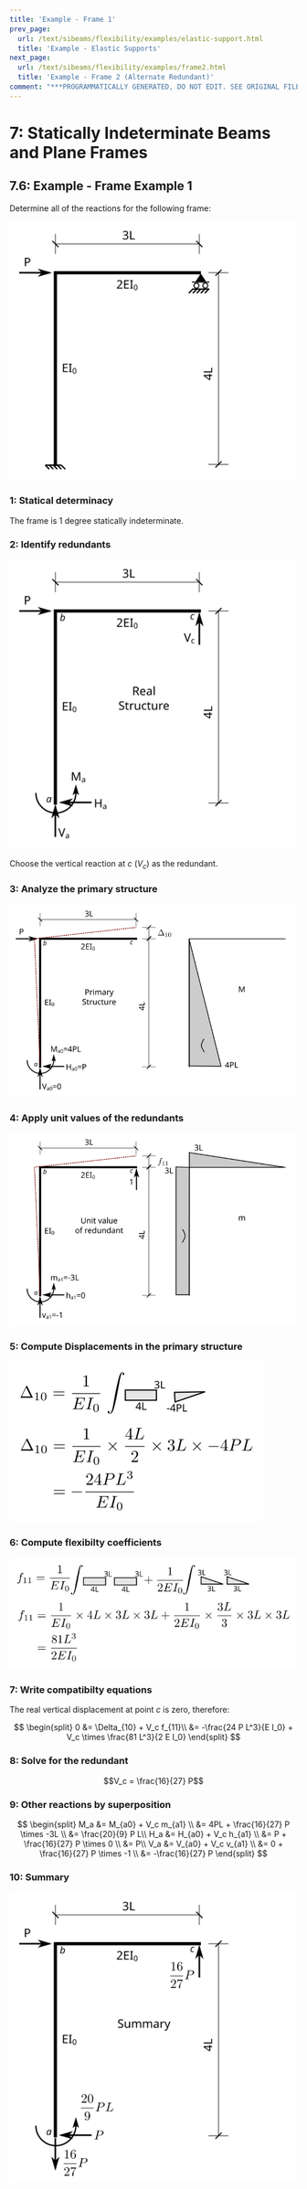 ```yaml
---
title: 'Example - Frame 1'
prev_page:
  url: /text/sibeams/flexibility/examples/elastic-support.html
  title: 'Example - Elastic Supports'
next_page:
  url: /text/sibeams/flexibility/examples/frame2.html
  title: 'Example - Frame 2 (Alternate Redundant)'
comment: "***PROGRAMMATICALLY GENERATED, DO NOT EDIT. SEE ORIGINAL FILES IN /content***"
---
```

# 7: Statically Indeterminate Beams and Plane Frames

## 7.6: Example - Frame Example 1

Determine all of the reactions for the following frame:

![Figure 7.6-1: Frame Example 1](../../../../images/sibeams/flexibility/examples/frame1/frame1-1.svg)

### 1: Statical determinacy

The frame is 1 degree statically indeterminate.

### 2: Identify redundants

![Figure 7.6-2: Free body of real structure](../../../../images/sibeams/flexibility/examples/frame1/frame1-2.svg)

Choose the vertical reaction at *c* ($V_c$) as the redundant.

### 3: Analyze the primary structure

![Figure 7.6-3: Determinate structure with real loads](../../../../images/sibeams/flexibility/examples/frame1/frame1-3.svg)

### 4: Apply unit values of the redundants

![Figure 7.6-4: Determinate structure with unit redundants](../../../../images/sibeams/flexibility/examples/frame1/frame1-4.svg)

### 5: Compute Displacements in the primary structure

![Figure](../../../../images/sibeams/flexibility/examples/frame1/frame1-5.svg)

### 6: Compute flexibilty coefficients

![Figure](../../../../images/sibeams/flexibility/examples/frame1/frame1-6.svg)

### 7: Write compatibilty equations

The real vertical displacement at point *c* is zero, therefore:

$$
\begin{split}
0 &= \Delta_{10} + V_c f_{11}\\
  &= -\frac{24 P L^3}{E I_0} + V_c \times \frac{81 L^3}{2 E I_0}
\end{split}
$$

### 8: Solve for the redundant

$$V_c = \frac{16}{27} P$$

### 9: Other reactions by superposition

$$
\begin{split}
M_a &= M_{a0} + V_c m_{a1} \\
    &= 4PL +  \frac{16}{27} P \times -3L \\
	&= \frac{20}{9} P L\\
H_a &= H_{a0} + V_c h_{a1} \\
    &= P + \frac{16}{27} P \times 0 \\
	&= P\\
V_a &= V_{a0} + V_c v_{a1} \\
    &= 0 + \frac{16}{27} P \times -1 \\
	&= -\frac{16}{27} P
\end{split}
$$

### 10: Summary

![Figure 7.6-5: Summary of Frame Example 1](../../../../images/sibeams/flexibility/examples/frame1/frame1-7.svg)
